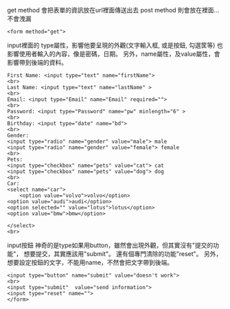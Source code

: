 

get method 會把表單的資訊放在url裡面傳送出去
post method 則會放在裡面...不會洩漏
```
<form method="get">
```

input裡面的
type屬性，影響他要呈現的外觀(文字輸入框, 或是按鈕, 勾選筐等)
也影響使用者輸入的內容，像是密碼，日期。
另外，name屬性，及value屬性，會影響帶到後端的資料。

```
First Name: <input type="text" name="firstName">	 
<br>
Last Name: <input type="text" name="lastName" >
<br>
Email: <input type="Email" name="Email" required="">
<br>
Password: <input type="Password" name="pw" minlength="6" >
<br>
Birthday: <input type="date" name="bd">
<br>
Gender:
<input type="radio" name="gender" value="male"> male
<input type="radio" name="gender" value="female"> female
<br>
Pets:
<input type="checkbox" name="pets" value="cat"> cat
<input type="checkbox" name="pets" value="dog"> dog
<br>
Car:
<select name="car">
	<option value="volvo">volvo</option>
<option value="audi">audi</option>
<option selected="" value="lotus">lotus</option>
<option value="bmw">bmw</option>

</select>
<br>
```
input按鈕
神奇的是type如果用button，雖然會出現外觀，但其實沒有"提交的功能"，
想要提交，其實應該用"submit"。
還有個專門清除的功能"reset"。
另外，想要設定按鈕的文字，不能用name，不然會把文字帶到後端。

```
<input type="button" name="submit" value="doesn't work">
<br>
<input type="submit"  value="send information">
<input type="reset" name="">
</form>
```
